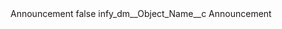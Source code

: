 <?xml version="1.0" encoding="UTF-8"?>
<CustomMetadata xmlns="http://soap.sforce.com/2006/04/metadata" xmlns:xsi="http://www.w3.org/2001/XMLSchema-instance" xmlns:xsd="http://www.w3.org/2001/XMLSchema">
    <label>Announcement</label>
    <protected>false</protected>
    <values>
        <field>infy_dm__Object_Name__c</field>
        <value xsi:type="xsd:string">Announcement</value>
    </values>
</CustomMetadata>
